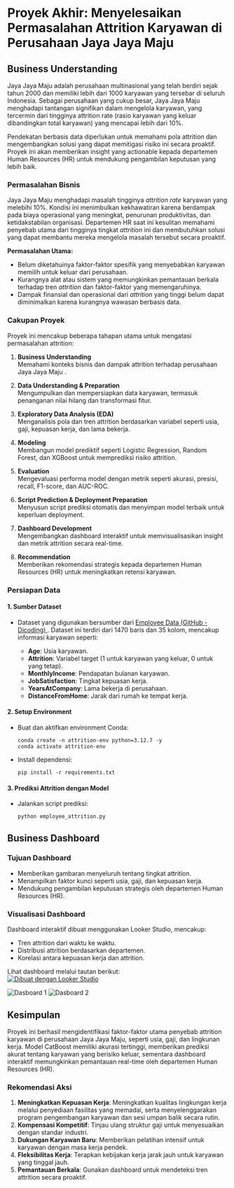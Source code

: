 # **Proyek Akhir: Menyelesaikan Permasalahan Attrition Karyawan di Perusahaan Jaya Jaya Maju**

## **Business Understanding**

Jaya Jaya Maju adalah perusahaan multinasional yang telah berdiri sejak tahun 2000 dan memiliki lebih dari 1000 karyawan yang tersebar di seluruh Indonesia. Sebagai perusahaan yang cukup besar, Jaya Jaya Maju menghadapi tantangan signifikan dalam mengelola karyawan, yang tercermin dari tingginya attrition rate (rasio karyawan yang keluar dibandingkan total karyawan) yang mencapai lebih dari 10%.

Pendekatan berbasis data diperlukan untuk memahami pola attrition dan mengembangkan solusi yang dapat memitigasi risiko ini secara proaktif. Proyek ini akan memberikan insight yang actionable kepada  departemen Human Resources (HR) untuk mendukung pengambilan keputusan yang lebih baik.

### **Permasalahan Bisnis**
Jaya Jaya Maju menghadapi masalah tingginya *attrition rate* karyawan yang melebihi 10%. Kondisi ini menimbulkan kekhawatiran karena berdampak pada biaya operasional yang meningkat, penurunan produktivitas, dan ketidakstabilan organisasi. Departemen HR saat ini kesulitan memahami penyebab utama dari tingginya tingkat *attrition* ini dan membutuhkan solusi yang dapat membantu mereka mengelola masalah tersebut secara proaktif.

**Permasalahan Utama:**
- Belum diketahuinya faktor-faktor spesifik yang menyebabkan karyawan memilih untuk keluar dari perusahaan.
- Kurangnya alat atau sistem yang memungkinkan pemantauan berkala terhadap tren *attrition* dan faktor-faktor yang memengaruhinya.
- Dampak finansial dan operasional dari *attrition* yang tinggi belum dapat diminimalkan karena kurangnya wawasan berbasis data.

### **Cakupan Proyek**

Proyek ini mencakup beberapa tahapan utama untuk mengatasi permasalahan attrition:

1. **Business Understanding**  
   Memahami konteks bisnis dan dampak attrition terhadap perusahaan Jaya Jaya Maju .

2. **Data Understanding & Preparation**  
   Mengumpulkan dan mempersiapkan data karyawan, termasuk penanganan nilai hilang dan transformasi fitur.

3. **Exploratory Data Analysis (EDA)**  
   Menganalisis pola dan tren attrition berdasarkan variabel seperti usia, gaji, kepuasan kerja, dan lama bekerja.

4. **Modeling**  
   Membangun model prediktif seperti Logistic Regression, Random Forest, dan XGBoost untuk memprediksi risiko attrition.

5. **Evaluation**  
   Mengevaluasi performa model dengan metrik seperti akurasi, presisi, recall, F1-score, dan AUC-ROC.

6. **Script Prediction & Deployment Preparation**  
   Menyusun script prediksi otomatis dan menyimpan model terbaik untuk keperluan deployment.

7. **Dashboard Development**  
   Mengembangkan dashboard interaktif untuk memvisualisasikan insight dan metrik attrition secara real-time.

8. **Recommendation**  
   Memberikan rekomendasi strategis kepada  departemen Human Resources (HR) untuk meningkatkan retensi karyawan.



### **Persiapan Data**

#### 1. Sumber Dataset

- Dataset yang digunakan bersumber dari [ Employee Data (GitHub - Dicoding) ](https://github.com/dicodingacademy/dicoding_dataset/blob/main/employee/employee_data.csv). Dataset ini terdiri dari 1470 baris dan 35 kolom, mencakup informasi karyawan seperti:

   - **Age**: Usia karyawan.
   - **Attrition**: Variabel target (1 untuk karyawan yang keluar, 0 untuk yang tetap).
   - **MonthlyIncome**: Pendapatan bulanan karyawan.
   - **JobSatisfaction**: Tingkat kepuasan kerja.
   - **YearsAtCompany**: Lama bekerja di perusahaan.
   - **DistanceFromHome**: Jarak dari rumah ke tempat kerja.


#### 2. Setup Environment

- Buat dan aktifkan environment Conda:
  ```
  conda create -n attrition-env python=3.12.7 -y
  conda activate attrition-env
  ```

- Install dependensi:
  ```
  pip install -r requirements.txt
  ```

#### 3. Prediksi Attrition dengan Model

- Jalankan script prediksi:
  ```
  python employee_attrition.py
  ```

## **Business Dashboard**

### **Tujuan Dashboard**

- Memberikan gambaran menyeluruh tentang tingkat attrition.
- Menampilkan faktor kunci seperti usia, gaji, dan kepuasan kerja.
- Mendukung pengambilan keputusan strategis oleh departemen Human Resources (HR).

### **Visualisasi Dashboard**

Dashboard interaktif dibuat menggunakan Looker Studio, mencakup:
- Tren attrition dari waktu ke waktu.
- Distribusi attrition berdasarkan departemen.
- Korelasi antara kepuasan kerja dan attrition.

Lihat dashboard melalui tautan berikut:  
[![Dibuat dengan Looker Studio](https://img.shields.io/badge/Dibuat%20dengan-Looker%20Studio-4285F4?style=for-the-badge&logo=googleanalytics&logoColor=white)](https://lookerstudio.google.com/reporting/a37815f8-7dd2-423e-a9bc-c761505877a5)


![Dasboard 1](./Image/dasboard1.png)
![Dasboard 2](./Image/dasboard2.png)

## **Kesimpulan**


Proyek ini berhasil mengidentifikasi faktor-faktor utama penyebab attrition karyawan di perusahaan Jaya Jaya Maju, seperti usia, gaji, dan lingkunan kerja. Model CatBoost memiliki akurasi tertinggi, memberikan prediksi akurat tentang karyawan yang berisiko keluar, sementara dashboard interaktif memungkinkan pemantauan real-time oleh departemen Human Resources (HR).

### **Rekomendasi Aksi**

1. **Meningkatkan Kepuasan Kerja**: Meningkatkan kualitas lingkungan kerja melalui penyediaan fasilitas yang memadai, serta menyelenggarakan program pengembangan karyawan dan sesi umpan balik secara rutin.
2. **Kompensasi Kompetitif**: Tinjau ulang struktur gaji untuk menyesuaikan dengan standar industri.
3. **Dukungan Karyawan Baru**: Memberikan pelatihan intensif untuk karyawan dengan masa kerja pendek.
4. **Fleksibilitas Kerja**: Terapkan kebijakan kerja jarak jauh untuk karyawan yang tinggal jauh.
5. **Pemantauan Berkala**: Gunakan dashboard untuk mendeteksi tren attrition secara proaktif.


